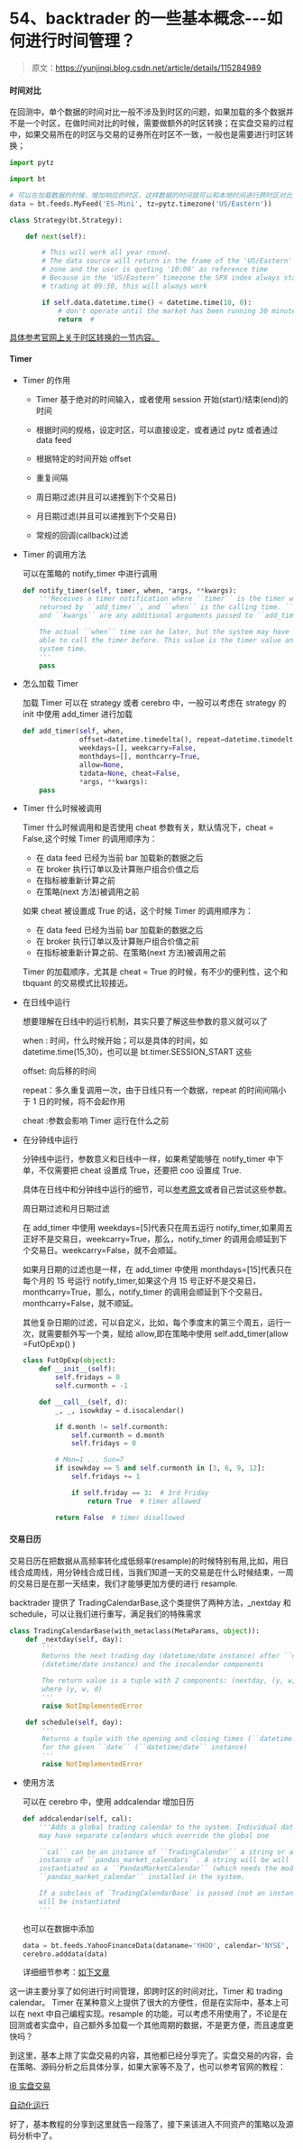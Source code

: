 # 54、backtrader 的一些基本概念---如何进行时间管理？

> 原文：<https://yunjinqi.blog.csdn.net/article/details/115284989>

#### 时间对比

在回测中，单个数据的时间对比一般不涉及到时区的问题，如果加载的多个数据并不是一个时区，在做时间对比的时候，需要做额外的时区转换；在实盘交易的过程中，如果交易所在的时区与交易的证券所在时区不一致，一般也是需要进行时区转换；

```py
import pytz

import bt

# 可以在加载数据的时候，增加响应的时区，这样数据的时间就可以和本地时间进行跨时区对比了
data = bt.feeds.MyFeed('ES-Mini', tz=pytz.timezone('US/Eastern'))

class Strategy(bt.Strategy):

    def next(self):

        # This will work all year round.
        # The data source will return in the frame of the 'US/Eastern' time
        # zone and the user is quoting '10:00' as reference time
        # Because in the 'US/Eastern' timezone the SPX index always starts
        # trading at 09:30, this will always work

        if self.data.datetime.time() < datetime.time(10, 0):
            # don't operate until the market has been running 30 minutes
            return  # 
```

[具体参考官网上关于时区转换的一节内容。](https://www.backtrader.com/docu/timemgmt/)

#### Timer

*   Timer 的作用

    *   Timer 基于绝对的时间输入，或者使用 session 开始(start)/结束(end)的时间

    *   根据时间的规格，设定时区，可以直接设定，或者通过 pytz 或者通过 data feed

    *   根据特定的时间开始 offset

    *   重复间隔

    *   周日期过滤(并且可以递推到下个交易日)

    *   月日期过滤(并且可以递推到下个交易日)

    *   常规的回调(callback)过滤

*   Timer 的调用方法

    可以在策略的 notify_timer 中进行调用

    ```py
    def notify_timer(self, timer, when, *args, **kwargs):
        '''Receives a timer notification where ``timer`` is the timer which was
        returned by ``add_timer``, and ``when`` is the calling time. ``args``
        and ``kwargs`` are any additional arguments passed to ``add_timer``

        The actual ``when`` time can be later, but the system may have not be
        able to call the timer before. This value is the timer value and not the
        system time.
        '''
    	pass 
    ```

*   怎么加载 Timer

    加载 Timer 可以在 strategy 或者 cerebro 中，一般可以考虑在 strategy 的 init 中使用 add_timer 进行加载

    ```py
    def add_timer(self, when,
                  offset=datetime.timedelta(), repeat=datetime.timedelta(),
                  weekdays=[], weekcarry=False,
                  monthdays=[], monthcarry=True,
                  allow=None,
                  tzdata=None, cheat=False,
                  *args, **kwargs):
        pass 
    ```

*   Timer 什么时候被调用

    Timer 什么时候调用和是否使用 cheat 参数有关，默认情况下，cheat = False,这个时候 Timer 的调用顺序为：

    *   在 data feed 已经为当前 bar 加载新的数据之后
    *   在 broker 执行订单以及计算账户组合价值之后
    *   在指标被重新计算之前
    *   在策略(next 方法)被调用之前

    如果 cheat 被设置成 True 的话，这个时候 Timer 的调用顺序为：

    *   在 data feed 已经为当前 bar 加载新的数据之后
    *   在 broker 执行订单以及计算账户组合价值之前
    *   在指标被重新计算之前、在策略(next 方法)被调用之前

    Timer 的加载顺序，尤其是 cheat = True 的时候，有不少的便利性，这个和 tbquant 的交易模式比较接近。

*   在日线中运行

    想要理解在日线中的运行机制，其实只要了解这些参数的意义就可以了

    when : 时间，什么时候开始；可以是具体的时间，如 datetime.time(15,30)，也可以是 bt.timer.SESSION_START 这些

    offset: 向后移的时间

    repeat：多久重复调用一次，由于日线只有一个数据，repeat 的时间间隔小于 1 日的时候，将不会起作用

    cheat :参数会影响 Timer 运行在什么之前

*   在分钟线中运行

    分钟线中运行，参数意义和日线中一样，如果希望能够在 notify_timer 中下单，不仅需要把 cheat 设置成 True，还要把 coo 设置成 True.

    具体在日线中和分钟线中运行的细节，可以[参考原文](https://www.backtrader.com/docu/timers/timers/)或者自己尝试这些参数。

    周日期过滤和月日期过滤

    在 add_timer 中使用 weekdays=[5]代表只在周五运行 notify_timer,如果周五正好不是交易日，weekcarry=True，那么，notify_timer 的调用会顺延到下个交易日。weekcarry=False，就不会顺延。

    如果月日期的过滤也是一样，在 add_timer 中使用 monthdays=[15]代表只在每个月的 15 号运行 notify_timer,如果这个月 15 号正好不是交易日，monthcarry=True，那么，notify_timer 的调用会顺延到下个交易日。monthcarry=False，就不顺延。

    其他复杂日期的过滤，可以自定义，比如，每个季度末的第三个周五，运行一次，就需要额外写一个类，赋给 allow,即在策略中使用 self.add_timer(allow =FutOpExp() )

    ```py
    class FutOpExp(object):
        def __init__(self):
            self.fridays = 0
            self.curmonth = -1

        def __call__(self, d):
            _, _, isowkday = d.isocalendar()

            if d.month != self.curmonth:
                self.curmonth = d.month
                self.fridays = 0

            # Mon=1 ... Sun=7
            if isowkday == 5 and self.curmonth in [3, 6, 9, 12]:
                self.fridays += 1

                if self.friday == 3:  # 3rd Friday
                    return True  # timer allowed

            return False  # timer disallowed 
    ```

#### 交易日历

​ 交易日历在把数据从高频率转化成低频率(resample)的时候特别有用,比如，用日线合成周线，用分钟线合成日线，当我们知道一天的交易是在什么时候结束，一周的交易日是在那一天结束，我们才能够更加方便的进行 resample.

backtrader 提供了 TradingCalendarBase,这个类提供了两种方法，_nextday 和 schedule，可以让我们进行重写，满足我们的特殊需求

```py
class TradingCalendarBase(with_metaclass(MetaParams, object)):
    def _nextday(self, day):
        '''
        Returns the next trading day (datetime/date instance) after ``day``
        (datetime/date instance) and the isocalendar components

        The return value is a tuple with 2 components: (nextday, (y, w, d))
        where (y, w, d)
        '''
        raise NotImplementedError

    def schedule(self, day):
        '''
        Returns a tuple with the opening and closing times (``datetime.time``)
        for the given ``date`` (``datetime/date`` instance)
        '''
        raise NotImplementedError 
```

*   使用方法

    可以在 cerebro 中，使用 addcalendar 增加日历

    ```py
    def addcalendar(self, cal):
        '''Adds a global trading calendar to the system. Individual data feeds
        may have separate calendars which override the global one

        ``cal`` can be an instance of ``TradingCalendar`` a string or an
        instance of ``pandas_market_calendars``. A string will be will be
        instantiated as a ``PandasMarketCalendar`` (which needs the module
        ``pandas_market_calendar`` installed in the system.

        If a subclass of `TradingCalendarBase` is passed (not an instance) it
        will be instantiated
        ''' 
    ```

    也可以在数据中添加

    ```py
    data = bt.feeds.YahooFinanceData(dataname='YHOO', calendar='NYSE', ...)
    cerebro.adddata(data) 
    ```

    详细细节参考：[如下文章](https://www.backtrader.com/docu/tradingcalendar/tradingcalendar/)

这一讲主要分享了如何进行时间管理，即跨时区的时间对比，Timer 和 trading calendar。 Timer 在某种意义上提供了很大的方便性，但是在实际中，基本上可以在 next 中自己编程实现。resample 的功能，可以考虑不用使用了，不论是在回测或者实盘中，自己额外多加载一个其他周期的数据，不是更方便，而且速度更快吗？

到这里，基本上除了实盘交易的内容，其他都已经分享完了。实盘交易的内容，会在策略、源码分析之后具体分享，如果大家等不及了，也可以参考官网的教程：

[IB 实盘交易](https://www.backtrader.com/docu/live/ib/ib/)

[自动化运行](https://www.backtrader.com/docu/automated-bt-run/automated-bt-run/)

好了，基本教程的分享到这里就告一段落了，接下来该进入不同资产的策略以及源码分析中了。